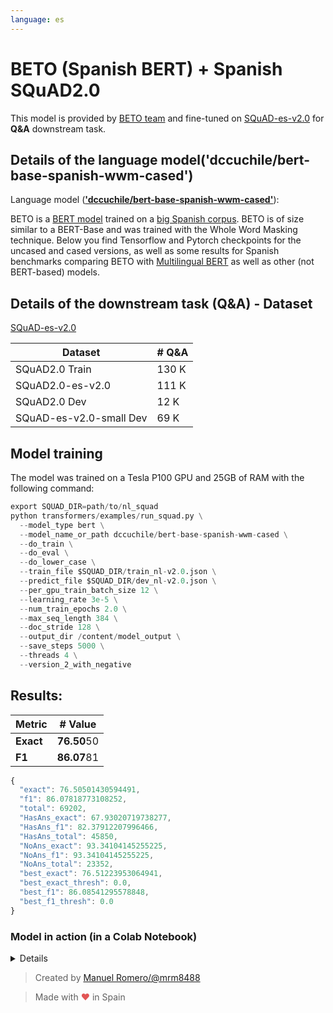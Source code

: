 ```yaml
---
language: es
---
```


# BETO (Spanish BERT) + Spanish SQuAD2.0

This model is provided by [BETO team](https://github.com/dccuchile/beto) and fine-tuned on [SQuAD-es-v2.0](https://github.com/ccasimiro88/TranslateAlignRetrieve) for **Q&A** downstream task.

## Details of the language model('dccuchile/bert-base-spanish-wwm-cased')

Language model ([**'dccuchile/bert-base-spanish-wwm-cased'**](https://github.com/dccuchile/beto/blob/master/README.md)):

BETO is a [BERT model](https://github.com/google-research/bert) trained on a [big Spanish corpus](https://github.com/josecannete/spanish-corpora). BETO is of size similar to a BERT-Base and was trained with the Whole Word Masking technique. Below you find Tensorflow and Pytorch checkpoints for the uncased and cased versions, as well as some results for Spanish benchmarks comparing BETO with [Multilingual BERT](https://github.com/google-research/bert/blob/master/multilingual.md) as well as other (not BERT-based) models.

## Details of the downstream task (Q&A) - Dataset
[SQuAD-es-v2.0](https://github.com/ccasimiro88/TranslateAlignRetrieve)

| Dataset                | # Q&A |
| ---------------------- | ----- |
| SQuAD2.0 Train         | 130 K |
| SQuAD2.0-es-v2.0       | 111 K |
| SQuAD2.0 Dev           | 12  K |
| SQuAD-es-v2.0-small Dev| 69  K |

## Model training

The model was trained on a Tesla P100 GPU and 25GB of RAM with the following command:

```python
export SQUAD_DIR=path/to/nl_squad
python transformers/examples/run_squad.py \
  --model_type bert \
  --model_name_or_path dccuchile/bert-base-spanish-wwm-cased \
  --do_train \
  --do_eval \
  --do_lower_case \
  --train_file $SQUAD_DIR/train_nl-v2.0.json \
  --predict_file $SQUAD_DIR/dev_nl-v2.0.json \
  --per_gpu_train_batch_size 12 \
  --learning_rate 3e-5 \
  --num_train_epochs 2.0 \
  --max_seq_length 384 \
  --doc_stride 128 \
  --output_dir /content/model_output \
  --save_steps 5000 \
  --threads 4 \
  --version_2_with_negative 
```

## Results:


  | Metric               | # Value |
| ---------------------- | ----- |
| **Exact**              | **76.50**50 |
| **F1**                 | **86.07**81 |
```js
{
  "exact": 76.50501430594491,
  "f1": 86.07818773108252,
  "total": 69202,
  "HasAns_exact": 67.93020719738277,
  "HasAns_f1": 82.37912207996466,
  "HasAns_total": 45850,
  "NoAns_exact": 93.34104145255225,
  "NoAns_f1": 93.34104145255225,
  "NoAns_total": 23352,
  "best_exact": 76.51223953064941,
  "best_exact_thresh": 0.0,
  "best_f1": 86.08541295578848,
  "best_f1_thresh": 0.0
}
```

### Model in action (in a Colab Notebook)
<details>

1.  Set the context and ask some questions:

![Set context and questions](https://media.giphy.com/media/mCIaBpfN0LQcuzkA2F/giphy.gif)

2.  Run predictions:

![Run the model](https://media.giphy.com/media/WT453aptcbCP7hxWTZ/giphy.gif)
</details>

> Created by [Manuel Romero/@mrm8488](https://twitter.com/mrm8488)

> Made with <span style="color: #e25555;">&hearts;</span> in Spain

